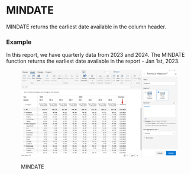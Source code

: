 # MINDATE

MINDATE returns the earliest date available in the column header.

### Example <a href="#example" id="example"></a>

In this report, we have quarterly data from 2023 and 2024. The MINDATE function returns the earliest date available in the report - Jan 1st, 2023.

<figure><img src="../../.gitbook/assets/image (3) (1) (1).png" alt=""><figcaption><p>MINDATE</p></figcaption></figure>
